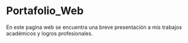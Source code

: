 # Portafolio_Web
En este pagina web se encuentra  una breve presentación a mis trabajos académicos y logros profesionales.
